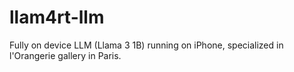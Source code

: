 # llam4rt-llm
Fully on device LLM (Llama 3 1B) running on iPhone, specialized in l'Orangerie gallery in Paris.
